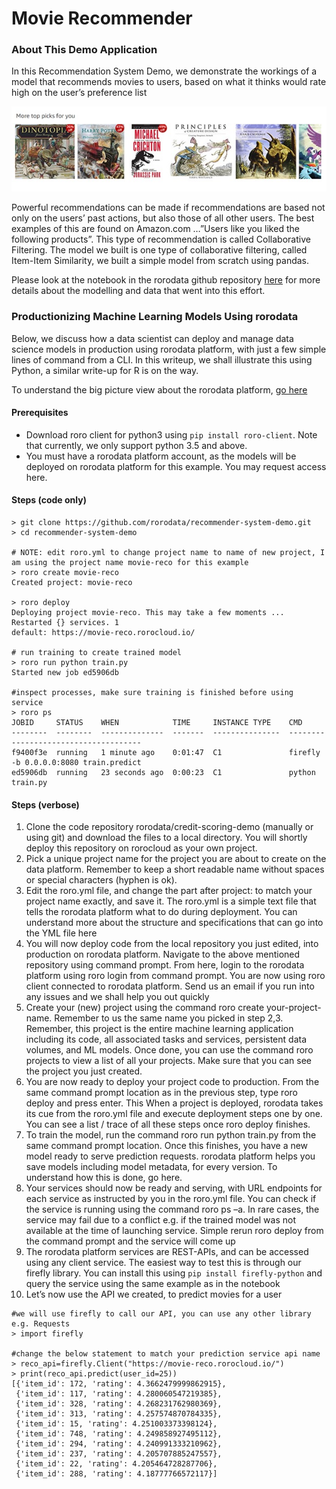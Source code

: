 # Movie Recommender

### About This Demo Application
In this Recommendation System Demo, we demonstrate the workings of a model that recommends movies to users, based on what it thinks would rate high on the user’s preference list

![alt-text](reco.jpg)

Powerful recommendations can be made if recommendations are based not only on the users’ past actions, but also those of all other users. The best examples of this are found on Amazon.com …”Users like you liked the following products”. This type of recommendation is called Collaborative Filtering.  The model we built is one type of collaborative filtering, called Item-Item Similarity, we built a simple model from scratch using pandas.

Please look at the notebook in the rorodata github repository [here](https://github.com/rorodata/recommender-system-demo/blob/master/notebooks/Recommender_System_NB.ipynb) for more details about the modelling and data that went into this effort.

### Productionizing Machine Learning Models Using rorodata 
Below, we discuss how a data scientist can deploy and manage data science models in production using rorodata platform, with just a few simple lines of command from a CLI. In this writeup, we shall illustrate this using Python, a similar write-up for R is on the way. 

To understand the big picture view about the rorodata platform, [go here](https://github.com/rorodata/documents/blob/master/about-rorodata.md)


#### Prerequisites
- Download roro client for python3 using `pip install roro-client`. Note that currently, we only support python 3.5 and above.
- You must have a rorodata platform account, as the models will be deployed on rorodata platform for this example. You may request access here. 

#### Steps (code only)
```
> git clone https://github.com/rorodata/recommender-system-demo.git
> cd recommender-system-demo

# NOTE: edit roro.yml to change project name to name of new project, I am using the project name movie-reco for this example
> roro create movie-reco
Created project: movie-reco

> roro deploy
Deploying project movie-reco. This may take a few moments ...
Restarted {} services. 1
default: https://movie-reco.rorocloud.io/

# run training to create trained model
> roro run python train.py
Started new job ed5906db

#inspect processes, make sure training is finished before using service
> roro ps
JOBID     STATUS    WHEN            TIME     INSTANCE TYPE    CMD
--------  --------  --------------  -------  ---------------  -------------------------------------
f9400f3e  running   1 minute ago    0:01:47  C1               firefly -b 0.0.0.0:8080 train.predict
ed5906db  running   23 seconds ago  0:00:23  C1               python train.py

```


#### Steps (verbose)
1.	Clone the code repository rorodata/credit-scoring-demo (manually or using git) and download the files to a local directory. You will shortly deploy this repository on rorocloud as your own project.
2.	Pick a unique project name for the project you are about to create on the data platform. Remember to keep a short readable name without spaces or special characters (hyphen is ok). 
3.	Edit the roro.yml file, and change the part after project: to match your project name exactly, and save it. The roro.yml is a simple text file that tells the rorodata platform what to do during deployment. You can understand more about the structure and specifications that can go into the YML file here 
4.	You will now deploy code from the local repository you just edited, into production on rorodata platform.  Navigate to the above mentioned repository using command prompt. From here, login to the rorodata platform using roro login from command prompt. You are now using roro client connected to rorodata platform. Send us an email if you run into any issues and we shall help you out quickly
5.	Create your (new) project using the command roro create your-project-name. Remember to us the same name you picked in step 2,3. Remember, this project is the entire machine learning application including its code, all associated tasks and services, persistent data volumes, and ML models. Once done, you can use the command roro projects to view a list of all your projects. Make sure that you can see the project you just created.
6.	You are now ready to deploy your project code to production. From the same command prompt location as in the previous step, type roro deploy and press enter. This When a project is deployed, rorodata takes its cue from the roro.yml file and execute deployment steps one by one. You can see a list / trace of all these steps once roro deploy finishes.
7.	To train the model, run the command roro run python train.py from the same command prompt location. Once this finishes, you have a new model ready to serve prediction requests. rorodata platform helps you save models including model metadata, for every version. To understand how this is done, go here.
8.	Your services should now be ready and serving, with URL endpoints for each service as instructed by you in the roro.yml file.   You can check if the service is running using the command roro ps –a.  In rare cases, the service may fail due to a conflict e.g. if the trained model was not available at the time of launching service. Simple rerun roro deploy from the command prompt and the service will come up 
9.	The rorodata platform services are REST-APIs, and can be accessed using any client service. The easiest way to test this is through our firefly library. You can install this using `pip install firefly-python` and query the service using the same example as in the notebook
10.	Let’s now use the API we created, to predict movies for a user


```
#we will use firefly to call our API, you can use any other library e.g. Requests
> import firefly

#change the below statement to match your prediction service api name
> reco_api=firefly.Client("https://movie-reco.rorocloud.io/")
> print(reco_api.predict(user_id=25))
[{'item_id': 172, 'rating': 4.3662479999862915},
 {'item_id': 117, 'rating': 4.280060547219385},
 {'item_id': 328, 'rating': 4.268231762980369},
 {'item_id': 313, 'rating': 4.257574870784335},
 {'item_id': 15, 'rating': 4.251003373398124},
 {'item_id': 748, 'rating': 4.249858927495112},
 {'item_id': 294, 'rating': 4.240991333210962},
 {'item_id': 237, 'rating': 4.205707885247557},
 {'item_id': 22, 'rating': 4.205464728287706},
 {'item_id': 288, 'rating': 4.18777766572117}]
```
